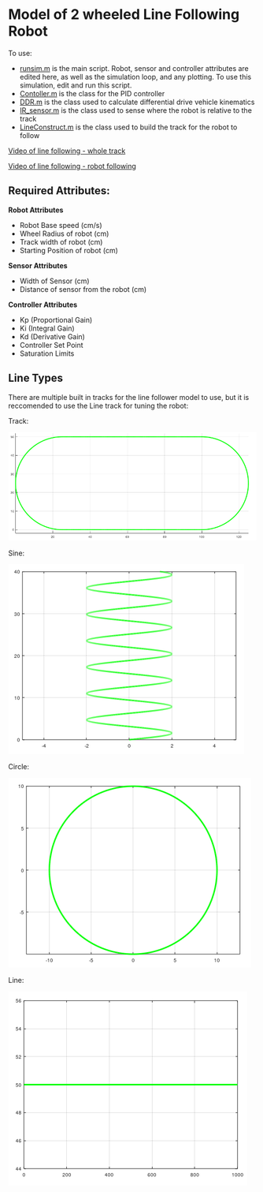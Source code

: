 # Model of 2 wheeled Line Following Robot
To use:
* [runsim.m](runsim.m) is the main script. Robot, sensor and controller attributes are edited here, as well as the simulation loop, and any plotting. To use this simulation, edit and run this script.
* [Contoller.m](Controller.m) is the class for the PID controller
* [DDR.m](DDR.m) is the class used to calculate differential drive vehicle kinematics
* [IR_sensor.m](IR_sensor.m) is the class used to sense where the robot is relative to the track
* [LineConstruct.m](LineConstruct.m) is the class used to build the track for the robot to follow 

[Video of line following - whole track](https://vimeo.com/405101388)

[Video of line following - robot following](https://vimeo.com/405117603)

## **Required Attributes:**
**Robot Attributes**
* Robot Base speed (cm/s)
* Wheel Radius of robot (cm)
* Track width of robot (cm)
* Starting Position of robot (cm)

**Sensor Attributes**
* Width of Sensor (cm)
* Distance of sensor from the robot (cm)

**Controller Attributes**
* Kp (Proportional Gain)
* Ki (Integral Gain)
* Kd (Derivative Gain)
* Controller Set Point
* Saturation Limits


## **Line Types**
There are multiple built in tracks for the line follower model to use, but it is reccomended to use the Line track for tuning the robot:

Track:

![alt text](docs/BuildTrack.PNG "BuildTrack")

Sine:

![alt text](docs/BuildSine.PNG "BuildSine")

Circle:

![alt text](docs/BuildCircle.PNG "BuildCircle")

Line: 

![alt text](docs/BuildLine.PNG "BuildLine")

